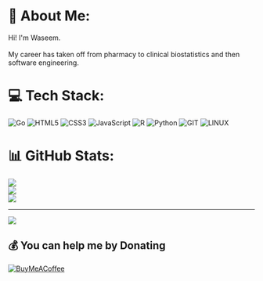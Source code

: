 # 💫 About Me:
Hi! I'm Waseem.<br><br>My career has taken off from pharmacy to clinical biostatistics and then software engineering.


# 💻 Tech Stack:
![Go](https://img.shields.io/badge/go-%2300ADD8.svg?style=flat&logo=go&logoColor=white) ![HTML5](https://img.shields.io/badge/html5-%23E34F26.svg?style=flat&logo=html5&logoColor=white) ![CSS3](https://img.shields.io/badge/css3-%231572B6.svg?style=flat&logo=css3&logoColor=white) ![JavaScript](https://img.shields.io/badge/javascript-%23323330.svg?style=flat&logo=javascript&logoColor=%23F7DF1E) ![R](https://img.shields.io/badge/r-%23276DC3.svg?style=flat&logo=r&logoColor=white) ![Python](https://img.shields.io/badge/python-3670A0?style=flat&logo=python&logoColor=ffdd54) ![GIT](https://img.shields.io/badge/Git-fc6d26?style=flat&logo=git&logoColor=white) ![LINUX](https://img.shields.io/badge/Linux-FCC624?style=flat&logo=linux&logoColor=black)
# 📊 GitHub Stats:

![](https://github-readme-stats.vercel.app/api?username=wipdev-tech&theme=dark&hide_border=false&include_all_commits=false&count_private=false)<br/>
![](https://github-readme-streak-stats.herokuapp.com/?user=wipdev-tech&theme=dark&hide_border=false)<br/>
![](https://github-readme-stats.vercel.app/api/top-langs/?username=wipdev-tech&theme=dark&hide_border=false&include_all_commits=false&count_private=false&layout=compact)


---
[![](https://visitcount.itsvg.in/api?id=wipdev-tech&icon=0&color=0)](https://visitcount.itsvg.in)

  ## 💰 You can help me by Donating
  [![BuyMeACoffee](https://img.shields.io/badge/Buy%20Me%20a%20Coffee-ffdd00?style=for-the-badge&logo=buy-me-a-coffee&logoColor=black)](https://buymeacoffee.com/wipdev) 

  
<!-- Proudly created with GPRM ( https://gprm.itsvg.in ) -->
